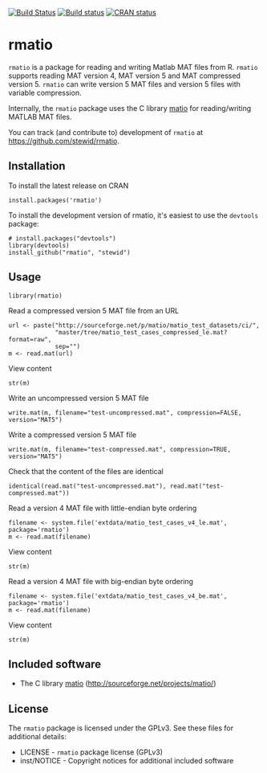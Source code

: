 [![Build Status](https://travis-ci.org/stewid/rmatio.png)](https://travis-ci.org/stewid/rmatio)
[![Build status](https://ci.appveyor.com/api/projects/status/2o68xusy0vacygrq?svg=true)](https://ci.appveyor.com/project/stewid/rmatio)
[![CRAN status](http://www.r-pkg.org/badges/version/rmatio)](http://cran.r-project.org/web/packages/rmatio/index.html)

rmatio
======

`rmatio` is a package for reading and writing Matlab MAT files from R. `rmatio` supports reading MAT version 4, MAT version 5 and MAT compressed version 5. `rmatio` can write version 5 MAT files and version 5 files with variable compression.

Internally, the `rmatio` package uses the C library [matio](http://sourceforge.net/projects/matio/) for reading/writing MATLAB MAT files.

You can track (and contribute to) development of `rmatio`
at https://github.com/stewid/rmatio.

Installation
------------

To install the latest release on CRAN

```
install.packages('rmatio')
```

To install the development version of rmatio, it's easiest to use the `devtools` package:

```
# install.packages("devtools")
library(devtools)
install_github("rmatio", "stewid")
```

Usage
-----

```
library(rmatio)
```

Read a compressed version 5 MAT file from an URL

```
url <- paste("http://sourceforge.net/p/matio/matio_test_datasets/ci/",
             "master/tree/matio_test_cases_compressed_le.mat?format=raw",
             sep="")
m <- read.mat(url)
```

View content

```
str(m)
```

Write an uncompressed version 5 MAT file

```
write.mat(m, filename="test-uncompressed.mat", compression=FALSE, version="MAT5")
```

Write a compressed version 5 MAT file

```
write.mat(m, filename="test-compressed.mat", compression=TRUE, version="MAT5")
```

Check that the content of the files are identical

```
identical(read.mat("test-uncompressed.mat"), read.mat("test-compressed.mat"))
```

Read a version 4 MAT file with little-endian byte ordering

```
filename <- system.file('extdata/matio_test_cases_v4_le.mat', package='rmatio')
m <- read.mat(filename)
```

View content

```
str(m)
```

Read a version 4 MAT file with big-endian byte ordering

```
filename <- system.file('extdata/matio_test_cases_v4_be.mat', package='rmatio')
m <- read.mat(filename)
```

View content

```
str(m)
```

Included software
-----------------

- The C library [matio](http://sourceforge.net/projects/matio/) (http://sourceforge.net/projects/matio/)

License
-------

The `rmatio` package is licensed under the GPLv3. See these files for additional details:

- LICENSE     - `rmatio` package license (GPLv3)
- inst/NOTICE - Copyright notices for additional included software
